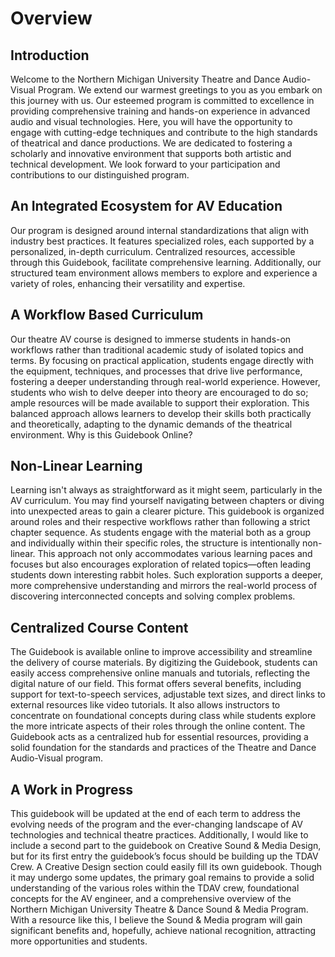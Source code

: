 # Overview
## Introduction
Welcome to the Northern Michigan University Theatre and Dance Audio-Visual Program. We extend our warmest greetings to you as you embark on this journey with us. Our esteemed program is committed to excellence in providing comprehensive training and hands-on experience in advanced audio and visual technologies. Here, you will have the opportunity to engage with cutting-edge techniques and contribute to the high standards of theatrical and dance productions. We are dedicated to fostering a scholarly and innovative environment that supports both artistic and technical development. We look forward to your participation and contributions to our distinguished program.
## An Integrated Ecosystem for AV Education
Our program is designed around internal standardizations that align with industry best practices. It features specialized roles, each supported by a personalized, in-depth curriculum. Centralized resources, accessible through this Guidebook, facilitate comprehensive learning. Additionally, our structured team environment allows members to explore and experience a variety of roles, enhancing their versatility and expertise.
## A Workflow Based Curriculum
Our theatre AV course is designed to immerse students in hands-on workflows rather than traditional academic study of isolated topics and terms. By focusing on practical application, students engage directly with the equipment, techniques, and processes that drive live performance, fostering a deeper understanding through real-world experience. However, students who wish to delve deeper into theory are encouraged to do so; ample resources will be made available to support their exploration. This balanced approach allows learners to develop their skills both practically and theoretically, adapting to the dynamic demands of the theatrical environment.
Why is this Guidebook Online?
## Non-Linear Learning
Learning isn't always as straightforward as it might seem, particularly in the AV curriculum. You may find yourself navigating between chapters or diving into unexpected areas to gain a clearer picture. This guidebook is organized around roles and their respective workflows rather than following a strict chapter sequence. As students engage with the material both as a group and individually within their specific roles, the structure is intentionally non-linear. This approach not only accommodates various learning paces and focuses but also encourages exploration of related topics—often leading students down interesting rabbit holes. Such exploration supports a deeper, more comprehensive understanding and mirrors the real-world process of discovering interconnected concepts and solving complex problems.
## Centralized Course Content
The Guidebook is available online to improve accessibility and streamline the delivery of course materials. By digitizing the Guidebook, students can easily access comprehensive online manuals and tutorials, reflecting the digital nature of our field. This format offers several benefits, including support for text-to-speech services, adjustable text sizes, and direct links to external resources like video tutorials. It also allows instructors to concentrate on foundational concepts during class while students explore the more intricate aspects of their roles through the online content. The Guidebook acts as a centralized hub for essential resources, providing a solid foundation for the standards and practices of the Theatre and Dance Audio-Visual program.
## A Work in Progress
This guidebook will be updated at the end of each term to address the evolving needs of the program and the ever-changing landscape of AV technologies and technical theatre practices. Additionally, I would like to include a second part to the guidebook on Creative Sound & Media Design, but for its first entry the guidebook’s focus should be building up the TDAV Crew. A Creative Design section could easily fill its own guidebook. Though it may undergo some updates, the primary goal remains to provide a solid understanding of the various roles within the TDAV crew, foundational concepts for the AV engineer, and a comprehensive overview of the Northern Michigan University Theatre & Dance Sound & Media Program. With a resource like this, I believe the Sound & Media program will gain significant benefits and, hopefully, achieve national recognition, attracting more opportunities and students. 
